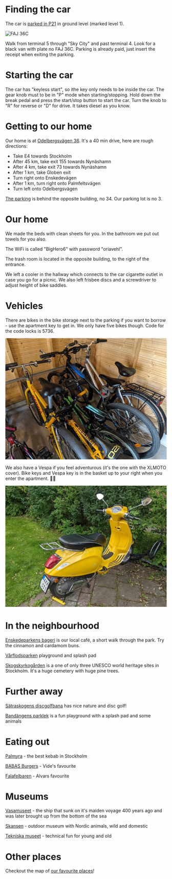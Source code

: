 # Finding the car

The car is [parked in P21](https://goo.gl/maps/zGuNXZYX5e2E3qzM8) in ground level (marked level 1).

![FAJ 36C](./car.jpg)

Walk from terminal 5 through "Sky City" and past terminal 4. Look for a black van with plate no FAJ 36C. Parking is already paid, just insert the receipt when exiting the parking.

# Starting the car

The car has "keyless start", so ithe key only needs to be inside the car. The gear knob must to be in "P" mode when starting/stopping. Hold down the break pedal and press the start/stop button to start the car. Turn the knob to "R" for reverse or "D" for drive. It takes diesel as you know.

# Getting to our home

Our home is at [Odelbergsvägen 36](https://maps.app.goo.gl/MnZXymbNVhaMEpsV7).
It's a 40 min drive, here are rough directions:

- Take E4 towards Stockholm
- After 45 km, take exit 155 towards Nynäshamn
- After 4 km, take exit 73 towards Nynäshamn
- After 1 km, take Globen exit
- Turn right onto Enskedevägen
- After 1 km, turn right onto Palmfeltsvägen
- Turn left onto Odelbergsvägen

[The parking](https://goo.gl/maps/fkrwBh6w8dX17yF3A) is behind the opposite building, no 34.
Our parking lot is no 3.


# Our home

We made the beds with clean sheets for you.
In the bathroom we put out towels for you also.

The WiFi is called "BigHero6" with password "oriavehl".

The trash room is located in the opposite building, to the right of the entrance.

We left a cooler in the hallway which connects to the car cigarette outlet in case you go for a picnic.
We also left frisbee discs and a screwdriver to adjust height of bike saddles.

# Vehicles

There are bikes in the bike storage next to the parking if you want to borrow - use the apartment key to get in. We only have five bikes though. Code for the code locks is 5736.

![Bikes](./bikes.jpg)

We also have a Vespa if you feel adventurous (it's the one with the XLMOTO cover).
Bike keys and Vespa key is in the basket up to your right when you enter the apartment.
🛵💨

![Vespa](./vespa.jpg)


# In the neighbourhood

[Enskedeparkens bageri](https://maps.app.goo.gl/DHUysJhRCNU6yC4g7) is our local café, a short walk through the park. Try the cinnamon and cardamom buns.

[Vårflodsparken](https://maps.app.goo.gl/G1fCK2GiDCCVW6vx6) playground and splash pad

[Skogskyrkogården](https://goo.gl/maps/aW27BpJ2nDNzVKBs6) is a one of only three UNESCO world heritage sites in Stockholm. It's a huge cemetery with huge pine trees.

# Further away

[Sätraskogens discgolfbana](https://goo.gl/maps/Sys8SUrsU3L47wT99) has nice nature and disc golf!

[Bandängens parklek](https://goo.gl/maps/bdMMETFWuNLPZbf39) is a fun playground with a splash pad and some animals

# Eating out

[Palmyra](https://goo.gl/maps/PeLK7cuxkbyf1foX9) - the best kebab in Stockholm

[BABAS Burgers](https://goo.gl/maps/U5UyMRwtskUBV3cFA) - Vide's favourite

[Falafelbaren](https://g.page/falafelbaren?share) - Alvars favourite

# Museums

[Vasamuseet](https://maps.app.goo.gl/VGDjsHmyvSDkVL3t7) - the ship that sunk on it's maiden voyage 400 years ago and was later brought up from the bottom of the sea

[Skansen](https://maps.app.goo.gl/FuBs7BiyqApjywtT7) -  outdoor museum with Nordic animals, wild and domestic

[Tekniska museet](https://maps.app.goo.gl/82HnSZYNytbDoyVx9) - technical fun for young and old

# Other places

Checkout the map of [our favourite places](https://drive.google.com/open?id=1NGujzVNI1lADjlOzOTOPcUww1ncUwS1S&usp=sharing)!
